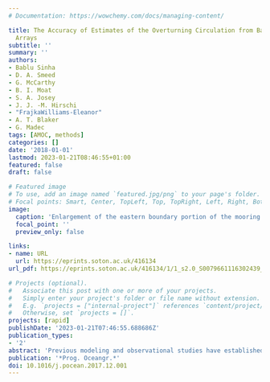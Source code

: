 ```yaml
---
# Documentation: https://wowchemy.com/docs/managing-content/

title: The Accuracy of Estimates of the Overturning Circulation from Basin Wide Mooring
  Arrays
subtitle: ''
summary: ''
authors:
- Bablu Sinha
- D. A. Smeed
- G. McCarthy
- B. I. Moat
- S. A. Josey
- J. J. -M. Hirschi
- "FrajkaWilliams-Eleanor"
- A. T. Blaker
- G. Madec
tags: [AMOC, methods]
categories: []
date: '2018-01-01'
lastmod: 2023-01-21T08:46:55+01:00
featured: false
draft: false

# Featured image
# To use, add an image named `featured.jpg/png` to your page's folder.
# Focal points: Smart, Center, TopLeft, Top, TopRight, Left, Right, BottomLeft, Bottom, BottomRight.
image:
  caption: 'Enlargement of the eastern boundary portion of the mooring array showing the construction of virtual mooring D4 by concatenation of component moorings. Horizontal shading indicates unsampled re- gions (each is labeled for reference). See text for explanation of other symbols.'
  focal_point: ''
  preview_only: false

links:
- name: URL
  url: https://eprints.soton.ac.uk/416134
url_pdf: https://eprints.soton.ac.uk/416134/1/1_s2.0_S0079661116302439_main.pdf

# Projects (optional).
#   Associate this post with one or more of your projects.
#   Simply enter your project's folder or file name without extension.
#   E.g. `projects = ["internal-project"]` references `content/project/deep-learning/index.md`.
#   Otherwise, set `projects = []`.
projects: [rapid]
publishDate: '2023-01-21T07:46:55.688686Z'
publication_types:
- '2'
abstract: 'Previous modeling and observational studies have established that it is possible to accurately monitor the Atlantic Meridional Overturning Circulation (AMOC) at 26.5°N using a coast-to-coast array of instrumented moorings supplemented by direct transport measurements in key boundary regions (the RAPID/MOCHA/WBTS Array). The main sources of observational and structural errors have been identified in a variety of individual studies. Here a unified framework for identifying and quantifying structural errors associated with the RAPID array-based AMOC estimates is established using a high-resolution (eddy resolving at low-mid latitudes, eddy permitting elsewhere) ocean general circulation model, which simulates the ocean state between 1978 and 2010. We define a virtual RAPID array in the model in close analogy to the real RAPID array and compare the AMOC estimate from the virtual array with the true model AMOC. The model analysis suggests that the RAPID method underestimates the mean AMOC by ∼1.5 Sv (1 Sv = 106 m3 s−1) at ∼900 m depth, however it captures the variability to high accuracy. We examine three major contributions to the streamfunction bias: (i) due to the assumption of a single fixed reference level for calculation of geostrophic transports, (ii) due to regions not sampled by the array and (iii) due to ageostrophic transport. A key element in (i) and (iii) is use of the model sea surface height to establish the true (or absolute) geostrophic transport. In the upper 2000 m, we find that the reference level bias is strongest and most variable in time, whereas the bias due to unsampled regions is largest below 3000 m. The ageostrophic transport is significant in the upper 1000 m but shows very little variability. The results establish, for the first time, the uncertainty of the AMOC estimate due to the combined structural errors in the measurement design and suggest ways in which the error could be reduced. Our work has appli- cations to basin-wide circulation measurement arrays at other latitudes and in other basins as well as quantifying systematic errors in ocean model estimates of the AMOC at 26.5°N.'
publication: '*Prog. Oceangr.*'
doi: 10.1016/j.pocean.2017.12.001
---
```


